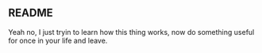 ## README
Yeah no, I just tryin to learn how this thing works, now do something useful for once in your life and leave.
